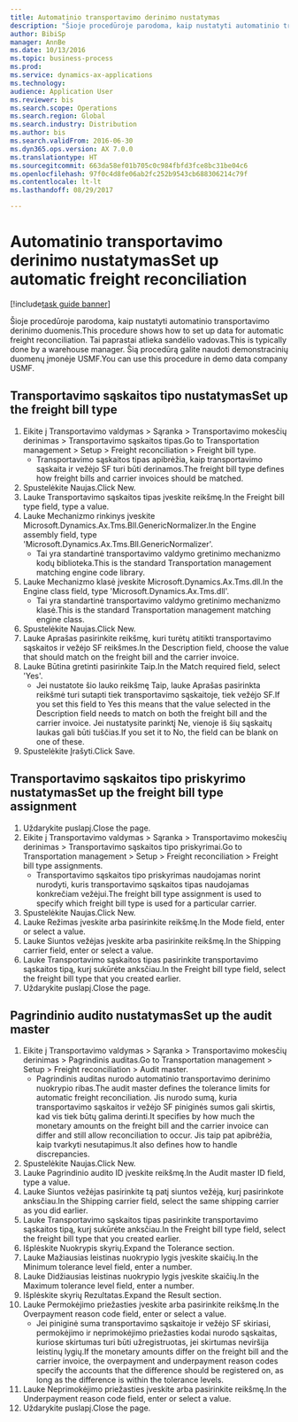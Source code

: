 ```yaml
--- 
title: Automatinio transportavimo derinimo nustatymas
description: "Šioje procedūroje parodoma, kaip nustatyti automatinio transportavimo derinimo duomenis."
author: BibiSp
manager: AnnBe
ms.date: 10/13/2016
ms.topic: business-process
ms.prod: 
ms.service: dynamics-ax-applications
ms.technology: 
audience: Application User
ms.reviewer: bis
ms.search.scope: Operations
ms.search.region: Global
ms.search.industry: Distribution
ms.author: bis
ms.search.validFrom: 2016-06-30
ms.dyn365.ops.version: AX 7.0.0
ms.translationtype: HT
ms.sourcegitcommit: 663da58ef01b705c0c984fbfd3fce8bc31be04c6
ms.openlocfilehash: 97f0c4d8fe06ab2fc252b9543cb688306214c79f
ms.contentlocale: lt-lt
ms.lasthandoff: 08/29/2017

---
```

# <a name="set-up-automatic-freight-reconciliation"></a><span data-ttu-id="f78e9-103">Automatinio transportavimo derinimo nustatymas</span><span class="sxs-lookup"><span data-stu-id="f78e9-103">Set up automatic freight reconciliation</span></span>

[!include[task guide banner](../../includes/task-guide-banner.md)]

<span data-ttu-id="f78e9-104">Šioje procedūroje parodoma, kaip nustatyti automatinio transportavimo derinimo duomenis.</span><span class="sxs-lookup"><span data-stu-id="f78e9-104">This procedure shows how to set up data for automatic freight reconciliation.</span></span> <span data-ttu-id="f78e9-105">Tai paprastai atlieka sandėlio vadovas.</span><span class="sxs-lookup"><span data-stu-id="f78e9-105">This is typically done by a warehouse manager.</span></span> <span data-ttu-id="f78e9-106">Šią procedūrą galite naudoti demonstracinių duomenų įmonėje USMF.</span><span class="sxs-lookup"><span data-stu-id="f78e9-106">You can use this procedure in demo data company USMF.</span></span>


## <a name="set-up-the-freight-bill-type"></a><span data-ttu-id="f78e9-107">Transportavimo sąskaitos tipo nustatymas</span><span class="sxs-lookup"><span data-stu-id="f78e9-107">Set up the freight bill type</span></span>
1. <span data-ttu-id="f78e9-108">Eikite į Transportavimo valdymas > Sąranka > Transportavimo mokesčių derinimas > Transportavimo sąskaitos tipas.</span><span class="sxs-lookup"><span data-stu-id="f78e9-108">Go to Transportation management > Setup > Freight reconciliation > Freight bill type.</span></span>
    * <span data-ttu-id="f78e9-109">Transportavimo sąskaitos tipas apibrėžia, kaip transportavimo sąskaita ir vežėjo SF turi būti derinamos.</span><span class="sxs-lookup"><span data-stu-id="f78e9-109">The freight bill type defines how freight bills and carrier invoices  should be matched.</span></span>  
2. <span data-ttu-id="f78e9-110">Spustelėkite Naujas.</span><span class="sxs-lookup"><span data-stu-id="f78e9-110">Click New.</span></span>
3. <span data-ttu-id="f78e9-111">Lauke Transportavimo sąskaitos tipas įveskite reikšmę.</span><span class="sxs-lookup"><span data-stu-id="f78e9-111">In the Freight bill type field, type a value.</span></span>
4. <span data-ttu-id="f78e9-112">Lauke Mechanizmo rinkinys įveskite Microsoft.Dynamics.Ax.Tms.Bll.GenericNormalizer.</span><span class="sxs-lookup"><span data-stu-id="f78e9-112">In the Engine assembly field, type 'Microsoft.Dynamics.Ax.Tms.Bll.GenericNormalizer'.</span></span>
    * <span data-ttu-id="f78e9-113">Tai yra standartinė transportavimo valdymo gretinimo mechanizmo kodų biblioteka.</span><span class="sxs-lookup"><span data-stu-id="f78e9-113">This is the standard Transportation management matching engine code library.</span></span>  
5. <span data-ttu-id="f78e9-114">Lauke Mechanizmo klasė įveskite Microsoft.Dynamics.Ax.Tms.dll.</span><span class="sxs-lookup"><span data-stu-id="f78e9-114">In the Engine class field, type 'Microsoft.Dynamics.Ax.Tms.dll'.</span></span>
    * <span data-ttu-id="f78e9-115">Tai yra standartinė transportavimo valdymo gretinimo mechanizmo klasė.</span><span class="sxs-lookup"><span data-stu-id="f78e9-115">This is the standard Transportation management matching engine class.</span></span>  
6. <span data-ttu-id="f78e9-116">Spustelėkite Naujas.</span><span class="sxs-lookup"><span data-stu-id="f78e9-116">Click New.</span></span>
7. <span data-ttu-id="f78e9-117">Lauke Aprašas pasirinkite reikšmę, kuri turėtų atitikti transportavimo sąskaitos ir vežėjo SF reikšmes.</span><span class="sxs-lookup"><span data-stu-id="f78e9-117">In the Description field, choose the value that should match on the freight bill and the carrier invoice.</span></span>  
8. <span data-ttu-id="f78e9-118">Lauke Būtina gretinti pasirinkite Taip.</span><span class="sxs-lookup"><span data-stu-id="f78e9-118">In the Match required field, select 'Yes'.</span></span>
    * <span data-ttu-id="f78e9-119">Jei nustatote šio lauko reikšmę Taip, lauke Aprašas pasirinkta reikšmė turi sutapti tiek transportavimo sąskaitoje, tiek vežėjo SF.</span><span class="sxs-lookup"><span data-stu-id="f78e9-119">If you set this field to Yes this means that the value selected in the Description field needs to match on both the freight bill and the carrier invoice.</span></span> <span data-ttu-id="f78e9-120">Jei nustatysite parinktį Ne, vienoje iš šių sąskaitų laukas gali būti tuščias.</span><span class="sxs-lookup"><span data-stu-id="f78e9-120">If you set it to No, the field can be blank on one of these.</span></span>  
9. <span data-ttu-id="f78e9-121">Spustelėkite Įrašyti.</span><span class="sxs-lookup"><span data-stu-id="f78e9-121">Click Save.</span></span>

## <a name="set-up-the-freight-bill-type-assignment"></a><span data-ttu-id="f78e9-122">Transportavimo sąskaitos tipo priskyrimo nustatymas</span><span class="sxs-lookup"><span data-stu-id="f78e9-122">Set up the freight bill type assignment</span></span>
1. <span data-ttu-id="f78e9-123">Uždarykite puslapį.</span><span class="sxs-lookup"><span data-stu-id="f78e9-123">Close the page.</span></span>
2. <span data-ttu-id="f78e9-124">Eikite į Transportavimo valdymas > Sąranka > Transportavimo mokesčių derinimas > Transportavimo sąskaitos tipo priskyrimai.</span><span class="sxs-lookup"><span data-stu-id="f78e9-124">Go to Transportation management > Setup > Freight reconciliation > Freight bill type assignments.</span></span>
    * <span data-ttu-id="f78e9-125">Transportavimo sąskaitos tipo priskyrimas naudojamas norint nurodyti, kuris transportavimo sąskaitos tipas naudojamas konkrečiam vežėjui.</span><span class="sxs-lookup"><span data-stu-id="f78e9-125">The freight bill type assignment is used to specify which freight bill type is used for a particular carrier.</span></span>   
3. <span data-ttu-id="f78e9-126">Spustelėkite Naujas.</span><span class="sxs-lookup"><span data-stu-id="f78e9-126">Click New.</span></span>
4. <span data-ttu-id="f78e9-127">Lauke Režimas įveskite arba pasirinkite reikšmę.</span><span class="sxs-lookup"><span data-stu-id="f78e9-127">In the Mode field, enter or select a value.</span></span>
5. <span data-ttu-id="f78e9-128">Lauke Siuntos vežėjas įveskite arba pasirinkite reikšmę.</span><span class="sxs-lookup"><span data-stu-id="f78e9-128">In the Shipping carrier field, enter or select a value.</span></span>
6. <span data-ttu-id="f78e9-129">Lauke Transportavimo sąskaitos tipas pasirinkite transportavimo sąskaitos tipą, kurį sukūrėte anksčiau.</span><span class="sxs-lookup"><span data-stu-id="f78e9-129">In the Freight bill type field, select the freight bill type that you created earlier.</span></span>
7. <span data-ttu-id="f78e9-130">Uždarykite puslapį.</span><span class="sxs-lookup"><span data-stu-id="f78e9-130">Close the page.</span></span>

## <a name="set-up-the-audit-master"></a><span data-ttu-id="f78e9-131">Pagrindinio audito nustatymas</span><span class="sxs-lookup"><span data-stu-id="f78e9-131">Set up the audit master</span></span>
1. <span data-ttu-id="f78e9-132">Eikite į Transportavimo valdymas > Sąranka > Transportavimo mokesčių derinimas > Pagrindinis auditas.</span><span class="sxs-lookup"><span data-stu-id="f78e9-132">Go to Transportation management > Setup > Freight reconciliation > Audit master.</span></span>
    * <span data-ttu-id="f78e9-133">Pagrindinis auditas nurodo automatinio transportavimo derinimo nuokrypio ribas.</span><span class="sxs-lookup"><span data-stu-id="f78e9-133">The audit master defines the tolerance limits for automatic freight reconciliation.</span></span> <span data-ttu-id="f78e9-134">Jis nurodo sumą, kuria transportavimo sąskaitos ir vežėjo SF piniginės sumos gali skirtis, kad vis tiek būtų galima derinti.</span><span class="sxs-lookup"><span data-stu-id="f78e9-134">It specifies by how much the monetary amounts on the freight bill and the carrier invoice can differ and still allow reconciliation to occur.</span></span> <span data-ttu-id="f78e9-135">Jis taip pat apibrėžia, kaip tvarkyti nesutapimus.</span><span class="sxs-lookup"><span data-stu-id="f78e9-135">It also defines how to handle discrepancies.</span></span>  
2. <span data-ttu-id="f78e9-136">Spustelėkite Naujas.</span><span class="sxs-lookup"><span data-stu-id="f78e9-136">Click New.</span></span>
3. <span data-ttu-id="f78e9-137">Lauke Pagrindinio audito ID įveskite reikšmę.</span><span class="sxs-lookup"><span data-stu-id="f78e9-137">In the Audit master ID field, type a value.</span></span>
4. <span data-ttu-id="f78e9-138">Lauke Siuntos vežėjas pasirinkite tą patį siuntos vežėją, kurį pasirinkote anksčiau.</span><span class="sxs-lookup"><span data-stu-id="f78e9-138">In the Shipping carrier  field, select the same shipping carrier as you did earlier.</span></span>
5. <span data-ttu-id="f78e9-139">Lauke Transportavimo sąskaitos tipas pasirinkite transportavimo sąskaitos tipą, kurį sukūrėte anksčiau.</span><span class="sxs-lookup"><span data-stu-id="f78e9-139">In the Freight bill type field, select the freight bill type that you created earlier.</span></span>
6. <span data-ttu-id="f78e9-140">Išplėskite Nuokrypis skyrių.</span><span class="sxs-lookup"><span data-stu-id="f78e9-140">Expand the Tolerance section.</span></span>
7. <span data-ttu-id="f78e9-141">Lauke Mažiausias leistinas nuokrypio lygis įveskite skaičių.</span><span class="sxs-lookup"><span data-stu-id="f78e9-141">In the Minimum tolerance level field, enter a number.</span></span>
8. <span data-ttu-id="f78e9-142">Lauke Didžiausias leistinas nuokrypio lygis įveskite skaičių.</span><span class="sxs-lookup"><span data-stu-id="f78e9-142">In the Maximum tolerance level field, enter a number.</span></span>
9. <span data-ttu-id="f78e9-143">Išplėskite skyrių Rezultatas.</span><span class="sxs-lookup"><span data-stu-id="f78e9-143">Expand the Result section.</span></span>
10. <span data-ttu-id="f78e9-144">Lauke Permokėjimo priežasties įveskite arba pasirinkite reikšmę.</span><span class="sxs-lookup"><span data-stu-id="f78e9-144">In the Overpayment reason code field, enter or select a value.</span></span>
    * <span data-ttu-id="f78e9-145">Jei piniginė suma transportavimo sąskaitoje ir vežėjo SF skiriasi, permokėjimo ir neprimokėjimo priežasties kodai nurodo sąskaitas, kuriose skirtumas turi būti užregistruotas, jei skirtumas neviršija leistinų lygių.</span><span class="sxs-lookup"><span data-stu-id="f78e9-145">If the monetary amounts differ on the freight bill and the carrier invoice, the overpayment and underpayment reason codes specify the accounts that the difference should be registered on, as long as the difference is within the tolerance levels.</span></span>  
11. <span data-ttu-id="f78e9-146">Lauke Neprimokėjimo priežasties įveskite arba pasirinkite reikšmę.</span><span class="sxs-lookup"><span data-stu-id="f78e9-146">In the Underpayment reason code field, enter or select a value.</span></span>
12. <span data-ttu-id="f78e9-147">Uždarykite puslapį.</span><span class="sxs-lookup"><span data-stu-id="f78e9-147">Close the page.</span></span>


